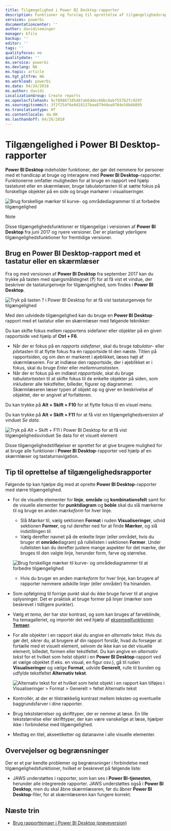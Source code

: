 ```yaml
---
title: Tilgængelighed i Power BI Desktop-rapporter
description: Funktioner og forslag til oprettelse af tilgængelighedsrapporter i Power BI Desktop
services: powerbi
documentationcenter: ''
author: davidiseminger
manager: kfile
backup: ''
editor: ''
tags: ''
qualityfocus: no
qualitydate: ''
ms.service: powerbi
ms.devlang: NA
ms.topic: article
ms.tgt_pltfrm: NA
ms.workload: powerbi
ms.date: 04/24/2018
ms.author: davidi
LocalizationGroup: Create reports
ms.openlocfilehash: 9cf89867185487ab6ddec68bc6abf557b2fc929f
ms.sourcegitcommit: 3f2f254f6e8d18137bae879ddea0784e56b66895
ms.translationtype: HT
ms.contentlocale: da-DK
ms.lasthandoff: 04/26/2018
---
```

# <a name="accessibility-in-power-bi-desktop-reports"></a>Tilgængelighed i Power BI Desktop-rapporter
**Power BI Desktop** indeholder funktioner, der gør det nemmere for personer med et handicap at bruge og interagere med **Power BI Desktop**-rapporter. Funktionerne omfatter muligheden for at bruge en rapport ved hjælp tastaturet eller en skærmlæser, bruge tabulatortasten til at sætte fokus på forskellige objekter på en side og bruge markører i visualiseringer.

![Brug forskellige mærker til kurve- og områdediagrammer til at forbedre tilgængelighed](media/desktop-accessibility/accessibility_01.png)

> [!NOTE]
> Disse tilgængelighedsfunktioner er tilgængelige i versionen af **Power BI Desktop** fra juni 2017 og nyere versioner. Der er planlagt yderligere tilgængelighedsfunktioner for fremtidige versioner.
> 
> 

## <a name="consuming-a-power-bi-desktop-report-with-a-keyboard-or-screen-reader"></a>Brug en Power BI Desktop-rapport med et tastatur eller en skærmlæser
Fra og med versionen af **Power BI Desktop** fra september 2017 kan du trykke på tasten med spørgsmålstegnet (**?**) for at få vist et vindue, der beskriver de tastaturgenveje for tilgængelighed, som findes i **Power BI Desktop**.

![Tryk på tasten ? i Power BI Desktop for at få vist tastaturgenveje for tilgængelighed](media/desktop-accessibility/accessibility_03.png)

Med den udvidede tilgængelighed kan du bruge en **Power BI Desktop**-rapport med et tastatur eller en skærmlæser med følgende teknikker:

Du kan skifte fokus mellem rapportens sidefaner eller objekter på en given rapportside ved hjælp af **Ctrl + F6**.

* Når der er fokus på en *rapports sidefaner*, skal du bruge *tabulator*- eller *pile*tasten til at flytte fokus fra én rapportside til den næste. Titlen på rapportsiden, og om den er markeret i øjeblikket, læses højt af skærmlæseren. For at indlæse den rapportside, der i øjeblikket er i fokus, skal du bruge *Enter* eller *mellemrumstasten*.
* Når der er fokus på en indlæst *rapportside*, skal du bruge *tabulatortasten* til at skifte fokus til de enkelte objekter på siden, som inkluderer alle tekstfelter, billeder, figurer og diagrammer. Skærmlæseren læser typen af objekt op og giver en beskrivelse af objektet, der er angivet af forfatteren. 

Du kan trykke på **Alt + Skift + F10** for at flytte fokus til en visuel menu.

Du kan trykke på **Alt + Skift + F11** for at få vist en tilgængelighedsversion af vinduet *Se data*.

![Tryk på Alt + Skift + F11 i Power BI Desktop for at få vist tilgængelighedsvinduet Se data for et visuelt element](media/desktop-accessibility/accessibility_04.png)

Disse tilgængelighedstilføjelser er oprettet for at give brugere mulighed for at bruge alle funktioner i **Power BI Desktop**-rapporter ved hjælp af en skærmlæser og tastaturnavigation.

## <a name="tips-for-creating-accessible-reports"></a>Tip til oprettelse af tilgængelighedsrapporter
Følgende tip kan hjælpe dig med at oprette **Power BI Desktop**-rapporter med større tilgængelighed.

* For de visuelle elementer for **linje**, **område** og **kombinationsfelt** samt for de visuelle elementer for **punktdiagram** og **boble** skal du slå mærkerne til og bruge en anden *mærkeform* for hver linje.
  
  * Slå *Mærker* til, vælg sektionen **Format** i ruden **Visualiseringer**, udvid sektionen **Former**, og rul derefter ned for at finde **Mærker**, og slå indstillingen *til*.
  * Vælg derefter navnet på de enkelte linjer (eller området, hvis du bruger et **område**diagram) på rullelisten i sektionen **Former**. Under rullelisten kan du derefter justere mange aspekter for det mærke, der bruges til den valgte linje, herunder form, farve og størrelse.
  
  ![Brug forskellige mærker til kurve- og områdediagrammer til at forbedre tilgængelighed](media/desktop-accessibility/accessibility_01.png)
  
  * Hvis du bruger en anden *mærkeform* for hver linje, kan brugere af rapporter nemmere adskille linjer (eller områder) fra hinanden.
* Som opfølgning til forrige punkt skal du ikke bruge farver til at angive oplysninger. Det er praktisk at bruge former på linjer (mærker som beskrevet i tidligere punkter).
* Vælg et *tema*, der har stor kontrast, og som kan bruges af farveblinde, fra temagalleriet, og importér det ved hjælp af [eksempelfunktionen **Temaer**](desktop-report-themes.md).
* For alle objekter i en rapport skal du angive en *alternativ tekst*. Hvis du gør det, sikrer du, at brugere af din rapport forstår, hvad du forsøger at fortælle med et visuelt element, selvom de ikke kan se det visuelle element, billedet, formen eller tekstfeltet. Du kan angive en *alternativ tekst* for et hvilket som helst objekt i en **Power BI Desktop**-rapport ved at vælge objektet (f.eks. en visual, en figur osv.), gå til ruden **Visualiseringer** og vælge **Format**, udvide **Generelt**, rulle til bunden og udfylde tekstfeltet **Alternativ tekst**.
  
  ![Alternativ tekst for et hvilket som helst objekt i en rapport kan tilføjes i Visualiseringer > Format > Generelt > feltet Alternativ tekst](media/desktop-accessibility/accessibility_02.png)
* Kontrollér, at der er tilstrækkelig kontrast mellem teksten og eventuelle baggrundsfarver i dine rapporter.
* Brug tekststørrelser og skrifttyper, der er nemme at læse. En lille tekststørrelse eller skrifttyper, der kan være vanskelige at læse, hjælper ikke i forbindelse med tilgængelighed.
* Medtag en titel, akseetiketter og datanavne i alle visuelle elementer.

## <a name="considerations-and-limitations"></a>Overvejelser og begrænsninger
Der er et par kendte problemer og begrænsninger i forbindelse med tilgængelighedsfunktioner, hvilket er beskrevet på følgende liste:

* JAWS understøttes i rapporter, som kan ses i **Power BI-tjenesten**, herunder alle integrerede rapporter. JAWS understøttes også i **Power BI Desktop**, men du skal åbne skærmlæseren, før du åbner **Power BI Desktop**-filer, for at skærmlæseren kan fungere korrekt.

## <a name="next-steps"></a>Næste trin
* [Brug rapporttemaer i Power BI Desktop (prøveversion)](desktop-report-themes.md)


